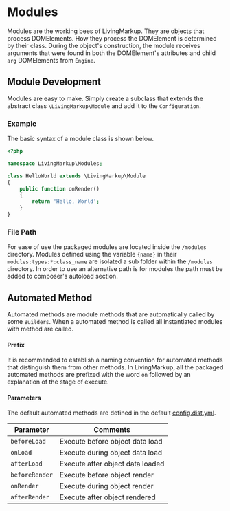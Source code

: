 # Modules
Modules are the working bees of LivingMarkup. They are objects that process DOMElements. How they process the DOMElement is determined by their class. During the object's construction, the module receives arguments that were found in both the DOMElement's attributes and child `arg` DOMElements from `Engine`. 

## Module Development
Modules are easy to make. Simply create a subclass that extends the abstract class `\LivingMarkup\Module` and add it to the `Configuration`. 

### Example
The basic syntax of a module class is shown below.
```php
<?php

namespace LivingMarkup\Modules;

class HelloWorld extends \LivingMarkup\Module
{
    public function onRender()
    {
        return 'Hello, World';
    }
}
```
### File Path
For ease of use the packaged modules are located inside the `/modules` directory. Modules defined using the variable `{name}` in their  `modules:types:*:class_name` are isolated a sub folder within the `/modules` directory. In order to use an alternative path is for modules the path must be added to composer's autoload section. 

## Automated Method
Automated methods are module methods that are automatically called by some `Builders`. When a automated method is called all instantiated modules with method are called. 

#### Prefix
It is recommended to establish a naming convention for automated methods that distinguish them from other methods. In LivingMarkup, all the packaged automated methods are prefixed with the word `on` followed by an explanation of the stage of execute.

#### Parameters
The default automated methods are defined in the default [config.dist.yml](configuration.md).

| Parameter | Comments |
|---- |---- |
| `beforeLoad` | Execute before object data load |
| `onLoad` | Execute during object data load |
| `afterLoad` | Execute after object data loaded  |
| `beforeRender` | Execute before object render |
| `onRender` | Execute during object render |
| `afterRender` | Execute after object rendered |

